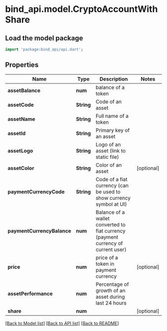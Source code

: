 # bind_api.model.CryptoAccountWithShare

## Load the model package
```dart
import 'package:bind_api/api.dart';
```

## Properties
Name | Type | Description | Notes
------------ | ------------- | ------------- | -------------
**assetBalance** | **num** | balance of a token | 
**assetCode** | **String** | Code of an asset | 
**assetName** | **String** | Full name of a token | 
**assetId** | **String** | Primary key of an asset | 
**assetLogo** | **String** | Logo of an asset (link to static file) | 
**assetColor** | **String** | Color of an asset | [optional] 
**paymentCurrencyCode** | **String** | Code of a fiat currency (can be used to show currency symbol at UI) | 
**paymentCurrencyBalance** | **num** | Balance of a wallet converted to fiat currency (payment currency of current user) | 
**price** | **num** | price of a token in payment currency | [optional] 
**assetPerformance** | **num** | Percentage of growth of an asset during last 24 hours | 
**share** | **num** |  | [optional] 

[[Back to Model list]](../README.md#documentation-for-models) [[Back to API list]](../README.md#documentation-for-api-endpoints) [[Back to README]](../README.md)


